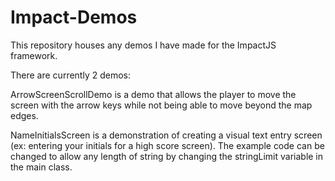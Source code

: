 Impact-Demos
============

This repository houses any demos I have made for the ImpactJS framework.

There are currently 2 demos:

ArrowScreenScrollDemo is a demo that allows the player to move the screen with the arrow keys while not being able to move beyond the map edges.

NameInitialsScreen is a demonstration of creating a visual text entry screen (ex: entering your initials for a high score screen). The example code can be changed to allow any length of string by changing the stringLimit variable in the main class.